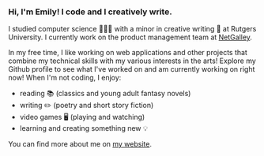 ### Hi, I'm Emily! I code and I creatively write.

<!--
**emilywritescode/emilywritescode** is a ✨ _special_ ✨ repository because its `README.md` (this file) appears on your GitHub profile
-->

I studied computer science 👩🏻‍💻 with a minor in creative writing 📝 at Rutgers University. I currently work on the product management team at [NetGalley](https://www.netgalley.com/).

In my free time, I like working on web applications and other projects that combine my technical skills with my various interests in the arts! Explore my Github profile to see what I've worked on and am currently working on right now! When I'm not coding, I enjoy:
  - reading 📚 (classics and young adult fantasy novels)
  - writing ✏️ (poetry and short story fiction)
  - video games 🖥 (playing and watching)
  - learning and creating something new 💡
    
You can find more about me on [my website](https://emilywritescode.com).
